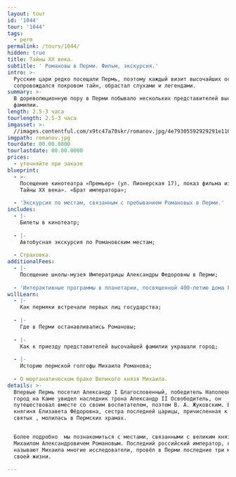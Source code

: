 ```yaml
---
layout: tour
id: '1044'
tour: '1044'
tags:
  - perm
permalink: /tours/1044/
hidden: true
title: Тайны XX века.
subtitle: ' Романовы в Перми. Фильм, экскурсия.'
intro: >-
  Русские цари редко посещали Пермь, поэтому каждый визит высочайших особ
  сопровождался покровом тайн, обрастал слухами и легендами.
summary: >-
  В дореволюционную пору в Перми побывало нескольких представителей высочайшей
  фамилии.
length: 2.5-3 часа
tourlength: 2.5-3 часа
imgasset: >-
  //images.contentful.com/x9tc47a70skr/romanov.jpg/4e79305592929291e116324478e99365/romanov.jpg
imgpath: romanov.jpg
tourdate: 00.00.0000
tourlastdate: 00.00.0000
prices:
  - уточняйте при заказе
blueprint:
  - >-
    Посещение кинотеатра «Премьер» (ул. Пионерская 17), показ фильма из цикла «
    Тайны ХХ века». «Брат императора»;
     
  - 'Экскурсия по местам, связанным с пребыванием Романовых в Перми.'
includes:
  - |-
    Билеты в кинотеатр;
     
  - |-
    Автобусная экскурсия по Романовским местам;
     
  - Страховка.
additionalFees:
  - |-
    Посещение школы-музея Императрицы Александры Федоровны в Перми;
     
  - 'Интерактивные программы в планетарии, посвященной 400-летию дома Романовых.'
willLearn:
  - |-
    Как пермяки встречали первых лиц государства;
     
  - |-
    Где в Перми останавливались Романовы;
     
  - |-
    Как к приезду представителей высочайшей фамилии украшали город;
     
  - |-
    Историю пермской голгофы Михаила Романова;
     
  - О морганатическом браке Великого князя Михаила.
details: >-
  Впервые Пермь посетил Александр I Благословенный, победитель Наполеона. Затем
  город на Каме увидел наследник трона Александр II Освободитель, он
  путешествовал вместе со своим воспитателем, поэтом В. А. Жуковским. Великая
  княгиня Елизавета Фёдоровна, сестра последней царицы, причисленная к лику
  святых , молилась в Пермских храмах.


  Более подробно  мы познакомиться с местами, связанными с великим князем
  Михаилом Александровичем Романовым. Последний российский император, как
  называют Михаила многие исследователи, провёл в Перми последние три месяца
  своей жизни. 

---
```

